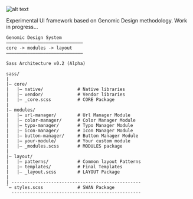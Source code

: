 ![alt text](https://github.com/zemiotic/swan/blob/master/images/logo.png "Swan - User Interface")

Experimental UI framework based on Genomic Design methodology. Work in progress... 


```
Genomic Design System
–––––––––––––––––––––––––––––
core -> modules -> layout
–––––––––––––––––––––––––––––

Sass Architecture v0.2 (Alpha)

sass/
|
|– core/
|   |– native/             # Native libraries
|   |– vendor/             # Vendor libraries
|   |– _core.scss          # CORE Package
|
|– modules/
|   |– url-manager/        # Url Manager Module
|   |– color-manager/      # Color Manager Module
|   |– typo-manager/       # Typo Manager Module
|   |– icon-manager/       # Icon Manager Module
|   |– button-manager/     # Button Manager Module
|   |– your-module/        # Your custom module
|   |– _modules.scss       # MODULES package
|
|– layout/
|   |– patterns/           # Common layout Patterns
|   |– templates/          # Final Templates
|   |– _layout.scss        # LAYOUT Package
|
| -------------------------------------------------
`– styles.scss             # SWAN Package
  -------------------------------------------------
```


